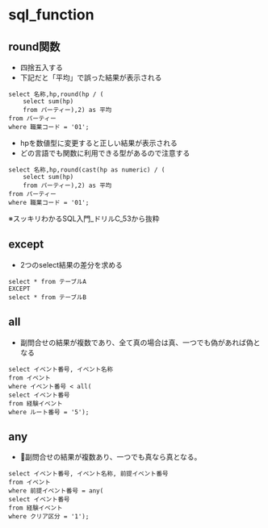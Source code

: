 # sql_function

## round関数
- 四捨五入する
- 下記だと「平均」で誤った結果が表示される
```
select 名称,hp,round(hp / (
	select sum(hp)
	from パーティー),2) as 平均
from パーティー
where 職業コード = '01';
```
- hpを数値型に変更すると正しい結果が表示される
- どの言語でも関数に利用できる型があるので注意する
```
select 名称,hp,round(cast(hp as numeric) / (
	select sum(hp)
	from パーティー),2) as 平均
from パーティー
where 職業コード = '01';
```
※スッキリわかるSQL入門_ドリルC_53から抜粋

## except
- 2つのselect結果の差分を求める
```
select * from テーブルA
EXCEPT
select * from テーブルB
```

## all
- 副問合せの結果が複数であり、全て真の場合は真、一つでも偽があれば偽となる
```
select イベント番号, イベント名称
from イベント
where イベント番号 < all(
select イベント番号
from 経験イベント
where ルート番号 = '5');
```

## any
- 副問合せの結果が複数あり、一つでも真なら真となる。
```
select イベント番号, イベント名称, 前提イベント番号
from イベント
where 前提イベント番号 = any(
select イベント番号
from 経験イベント
where クリア区分 = '1');
```